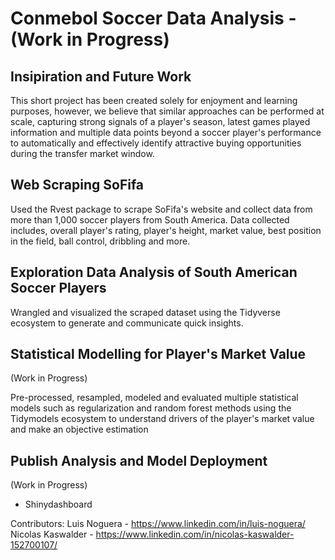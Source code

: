 # Conmebol Soccer Data Analysis - (Work in Progress)

## Insipiration and Future Work

This short project has been created solely for enjoyment and learning purposes, however, we believe that similar approaches can be performed at scale, capturing strong signals of a player's season, latest games played information and multiple data points beyond a soccer player's performance to automatically and effectively identify attractive buying opportunities during the transfer market window.

## Web Scraping SoFifa 

Used the Rvest package to scrape SoFifa's website and collect data from more than 1,000 soccer players from South America. Data collected includes, overall player's rating, player's height, market value, best position in the field, ball control, dribbling and more.

## Exploration Data Analysis of South American Soccer Players

Wrangled and visualized the scraped dataset using the Tidyverse ecosystem to generate and communicate quick insights. 

## Statistical Modelling for Player's Market Value 

(Work in Progress)

Pre-processed, resampled, modeled and evaluated multiple statistical models such as regularization and random forest methods using the Tidymodels ecosystem to understand drivers of the player's market value and make an objective estimation

## Publish Analysis and Model Deployment

(Work in Progress)

- Shinydashboard 


Contributors: 
Luis Noguera - https://www.linkedin.com/in/luis-noguera/
Nicolas Kaswalder - https://www.linkedin.com/in/nicolas-kaswalder-152700107/
